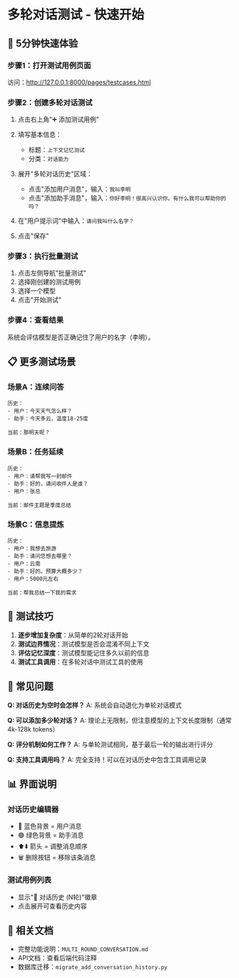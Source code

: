 # 多轮对话测试 - 快速开始

## 🚀 5分钟快速体验

### 步骤1：打开测试用例页面

访问：http://127.0.0.1:8000/pages/testcases.html

### 步骤2：创建多轮对话测试

1. 点击右上角"➕ 添加测试用例"
2. 填写基本信息：
   - 标题：`上下文记忆测试`
   - 分类：`对话能力`

3. 展开"多轮对话历史"区域：
   - 点击"添加用户消息"，输入：`我叫李明`
   - 点击"添加助手消息"，输入：`你好李明！很高兴认识你。有什么我可以帮助你的吗？`

4. 在"用户提示词"中输入：`请问我叫什么名字？`

5. 点击"保存"

### 步骤3：执行批量测试

1. 点击左侧导航"批量测试"
2. 选择刚创建的测试用例
3. 选择一个模型
4. 点击"开始测试"

### 步骤4：查看结果

系统会评估模型是否正确记住了用户的名字（李明）。

## 📋 更多测试场景

### 场景A：连续问答
```
历史：
- 用户：今天天气怎么样？
- 助手：今天多云，温度18-25度

当前：那明天呢？
```

### 场景B：任务延续
```
历史：
- 用户：请帮我写一封邮件
- 助手：好的，请问收件人是谁？
- 用户：张总

当前：邮件主题是季度总结
```

### 场景C：信息提炼
```
历史：
- 用户：我想去旅游
- 助手：请问您想去哪里？
- 用户：云南
- 助手：好的。预算大概多少？
- 用户：5000元左右

当前：帮我总结一下我的需求
```

## 🎯 测试技巧

1. **逐步增加复杂度**：从简单的2轮对话开始
2. **测试边界情况**：测试模型是否会混淆不同上下文
3. **评估记忆深度**：测试模型能记住多久以前的信息
4. **测试工具调用**：在多轮对话中测试工具的使用

## 🐛 常见问题

**Q: 对话历史为空时会怎样？**
A: 系统会自动退化为单轮对话模式

**Q: 可以添加多少轮对话？**
A: 理论上无限制，但注意模型的上下文长度限制（通常4k-128k tokens）

**Q: 评分机制如何工作？**
A: 与单轮测试相同，基于最后一轮的输出进行评分

**Q: 支持工具调用吗？**
A: 完全支持！可以在对话历史中包含工具调用记录

## 📊 界面说明

### 对话历史编辑器

- 🔵 蓝色背景 = 用户消息
- 🟢 绿色背景 = 助手消息
- ⬆️⬇️ 箭头 = 调整消息顺序
- 🗑️ 删除按钮 = 移除该条消息

### 测试用例列表

- 显示"💬 对话历史 (N轮)"徽章
- 点击展开可查看历史内容

## 🔗 相关文档

- 完整功能说明：`MULTI_ROUND_CONVERSATION.md`
- API文档：查看后端代码注释
- 数据库迁移：`migrate_add_conversation_history.py`
